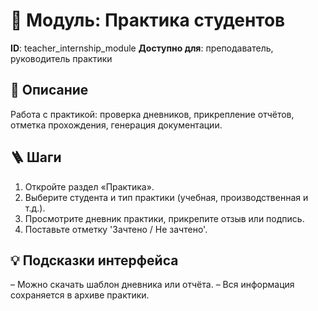 # 📘 Модуль: Практика студентов
**ID**: teacher_internship_module
**Доступно для**: преподаватель, руководитель практики

## 📝 Описание
Работа с практикой: проверка дневников, прикрепление отчётов, отметка прохождения, генерация документации.

## 🪜 Шаги
1. Откройте раздел «Практика».
2. Выберите студента и тип практики (учебная, производственная и т.д.).
3. Просмотрите дневник практики, прикрепите отзыв или подпись.
4. Поставьте отметку 'Зачтено / Не зачтено'.

## 💡 Подсказки интерфейса
– Можно скачать шаблон дневника или отчёта.
– Вся информация сохраняется в архиве практики.
